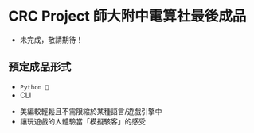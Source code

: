 # CRC Project 師大附中電算社最後成品

* 未完成，敬請期待！

## 預定成品形式
* `Python `
* CLI
 - 美編較輕鬆且不需限縮於某種語言/遊戲引擎中
 - 讓玩遊戲的人體驗當「模擬駭客」的感受
